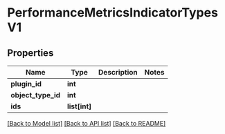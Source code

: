 # PerformanceMetricsIndicatorTypesV1

## Properties
Name | Type | Description | Notes
------------ | ------------- | ------------- | -------------
**plugin_id** | **int** |  | 
**object_type_id** | **int** |  | 
**ids** | **list[int]** |  | 

[[Back to Model list]](../README.md#documentation-for-models) [[Back to API list]](../README.md#documentation-for-api-endpoints) [[Back to README]](../README.md)

